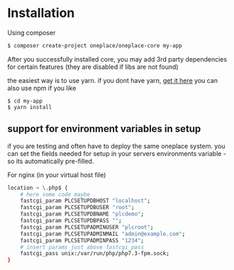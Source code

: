 # Installation

Using composer

```bash
$ composer create-project oneplace/oneplace-core my-app
```

After you successfully installed core, you may add 3rd party
dependencies for certain features (they are disabled if libs are not found)

the easiest way is to use yarn. if you dont have yarn, [get it here](https://legacy.yarnpkg.com/en/docs/install/#windows-stable)
you can also use npm if you like

```
$ cd my-app
$ yarn install
```
## support for environment variables in setup

if you are testing and often have to deploy the same oneplace system.
you can set the fields needed for setup in your servers environments
variable - so its automatically pre-filled.

For nginx (in your virtual host file)
```bash
location ~ \.php$ {
    # here some code maybe
    fastcgi_param PLCSETUPDBHOST "localhost";
    fastcgi_param PLCSETUPDBUSER "root";
    fastcgi_param PLCSETUPDBNAME "plcdemo";
    fastcgi_param PLCSETUPDBPASS "";
    fastcgi_param PLCSETUPADMINUSER "plcroot";
    fastcgi_param PLCSETUPADMINMAIL "admin@example.com";
    fastcgi_param PLCSETUPADMINPASS "1234";
    # insert params just above fastcgi_pass
    fastcgi_pass unix:/var/run/php/php7.3-fpm.sock;
}
```